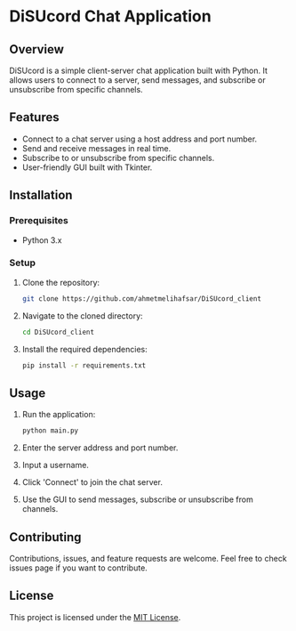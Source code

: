 
# DiSUcord Chat Application

## Overview

DiSUcord is a simple client-server chat application built with Python. It allows users to connect to a server, send messages, and subscribe or unsubscribe from specific channels.

## Features

- Connect to a chat server using a host address and port number.
- Send and receive messages in real time.
- Subscribe to or unsubscribe from specific channels.
- User-friendly GUI built with Tkinter.

## Installation

### Prerequisites

- Python 3.x

### Setup

1. Clone the repository:

   ```bash
   git clone https://github.com/ahmetmelihafsar/DiSUcord_client
   ```

2. Navigate to the cloned directory:

   ```bash
   cd DiSUcord_client
   ```

3. Install the required dependencies:

   ```bash
   pip install -r requirements.txt
   ```

## Usage

1. Run the application:

   ```bash
   python main.py
   ```

2. Enter the server address and port number.
3. Input a username.
4. Click 'Connect' to join the chat server.
5. Use the GUI to send messages, subscribe or unsubscribe from channels.

## Contributing

Contributions, issues, and feature requests are welcome. Feel free to check issues page if you want to contribute.

## License

This project is licensed under the [MIT License](https://opensource.org/licenses/MIT).
